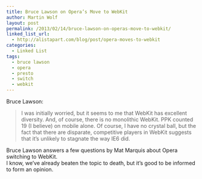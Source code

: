 ```yaml
---
title: Bruce Lawson on Opera’s Move to WebKit
author: Martin Wolf
layout: post
permalink: /2013/02/14/bruce-lawson-on-operas-move-to-webkit/
linked_list_url:
  - http://alistapart.com/blog/post/opera-moves-to-webkit
categories:
  - Linked List
tags:
  - bruce lawson
  - opera
  - presto
  - switch
  - webkit
---
```

<p class="linked-list-quote-author">
  Bruce Lawson:
</p>

> I was initially worried, but it seems to me that WebKit has excellent diversity. And, of course, there is no monolithic WebKit. PPK counted 19 (I believe) on mobile alone. Of course, I have no crystal ball, but the fact that there are disparate, competitive players in WebKit suggests that it’s unlikely to stagnate the way IE6 did. 

Bruce Lawson answers a few questions by Mat Marquis about Opera switching to WebKit.  
I know, we&#8217;ve already beaten the topic to death, but it&#8217;s good to be informed to form an opinion.
